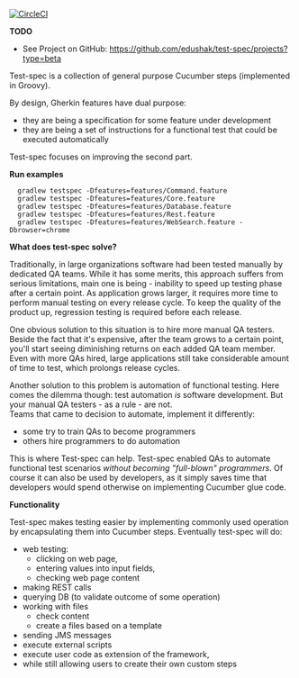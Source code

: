 [![CircleCI](https://circleci.com/gh/edushak/test-spec.svg?style=svg)](https://circleci.com/gh/edushak/test-spec)


**TODO**

* See Project on GitHub: https://github.com/edushak/test-spec/projects?type=beta


Test-spec is a collection of general purpose Cucumber steps (implemented in Groovy).

By design, Gherkin features have dual purpose: 
* they are being a specification for some feature under development
* they are being a set of instructions for a functional test that could be executed automatically 

Test-spec focuses on improving the second part.


**Run examples**
```
  gradlew testspec -Dfeatures=features/Command.feature
  gradlew testspec -Dfeatures=features/Core.feature
  gradlew testspec -Dfeatures=features/Database.feature
  gradlew testspec -Dfeatures=features/Rest.feature
  gradlew testspec -Dfeatures=features/WebSearch.feature -Dbrowser=chrome
```


**What does test-spec solve?**

Traditionally, in large organizations software had been tested manually by dedicated QA teams.
While it has some merits, this approach suffers from serious limitations, 
main one is being - inability to speed up testing phase after a certain point. 
As application grows larger, it requires more time to perform manual testing on every release cycle.
To keep the quality of the product up, regression testing is required before each release.

One obvious solution to this situation is to hire more manual QA testers.
Beside the fact that it's expensive, after the team grows to a certain point, 
you'll start seeing diminishing returns on each added QA team member.
Even with more QAs hired, large applications still take considerable amount of time to test,
which prolongs release cycles. 

Another solution to this problem is automation of functional testing.
Here comes the dilemma though: test automation _is_ software development.
But your manual QA testers - as a rule - are not.  
Teams that came to decision to automate, implement it differently:
* some try to train QAs to become programmers
* others hire programmers to do automation

This is where Test-spec can help. Test-spec enabled QAs to automate functional test scenarios _without becoming "full-blown" programmers_. Of course it can also be used by developers, as it simply saves time that developers would spend otherwise on implementing Cucumber glue code.


**Functionality**

Test-spec makes testing easier by implementing commonly used operation by encapsulating them into Cucumber steps.
Eventually test-spec will do:
* web testing:
    * clicking on web page, 
    * entering values into input fields, 
    * checking web page content
* making REST calls
* querying DB (to validate outcome of some operation)
* working with files
    * check content
    * create a files based on a template
* sending JMS messages
* execute external scripts
* execute user code as extension of the framework, 
* while still allowing users to create their own custom steps 
